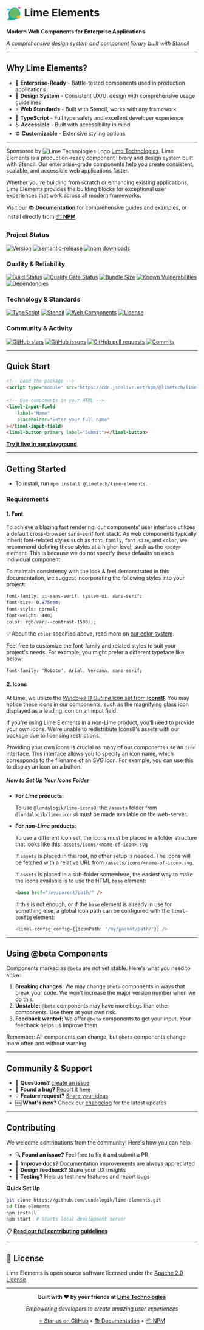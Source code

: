 # <img src="https://raw.githubusercontent.com/Lundalogik/lime-elements/main/icon.png" alt="Lime Elements Logo" style="width: 2.5rem; vertical-align: middle;"> Lime Elements

**Modern Web Components for Enterprise Applications**

_A comprehensive design system and component library built with Stencil_

---

## Why Lime Elements?

- 🚀 **Enterprise-Ready** - Battle-tested components used in production applications
- 🎨 **Design System** - Consistent UX/UI design with comprehensive usage guidelines
- ⚡ **Web Standards** - Built with Stencil, works with any framework
- 👾 **TypeScript** - Full type safety and excellent developer experience
- ♿ **Accessible** - Built with accessibility in mind
- ⚙️ **Customizable** - Extensive styling options

---

Sponsored by <img src="https://www.lime-technologies.com/wp-content/uploads/2024/04/cropped-favicon-lime-192x192.png" alt="Lime Technologies Logo" style="width: 1rem; vertical-align: middle;"> [Lime Technologies](https://www.lime-technologies.com/), Lime Elements is a production-ready component library and design system built with Stencil. Our enterprise-grade components help you create consistent, scalable, and accessible web applications faster.

Whether you're building from scratch or enhancing existing applications, Lime Elements provides the building blocks for exceptional user experiences that work across all modern frameworks.

Visit our [📚 **Documentation**](https://lundalogik.github.io/lime-elements/) for comprehensive guides and examples, or install directly from [📦 **NPM**](https://www.npmjs.com/package/@limetech/lime-elements).

### Project Status

[![Version](https://img.shields.io/npm/v/@limetech/lime-elements.svg)](https://www.npmjs.com/package/@limetech/lime-elements) [![semantic-release](https://img.shields.io/badge/%20%20%F0%9F%93%A6%F0%9F%9A%80-semantic--release-e10079.svg)](https://github.com/semantic-release/semantic-release) [![npm downloads](https://img.shields.io/npm/dt/@limetech/lime-elements.svg)](https://www.npmjs.com/package/@limetech/lime-elements)

### Quality & Reliability

[![Build Status](https://github.com/Lundalogik/lime-elements/workflows/Release/badge.svg)](https://github.com/Lundalogik/lime-elements/actions) [![Quality Gate Status](https://sonarcloud.io/api/project_badges/measure?project=Lundalogik_lime-elements&metric=alert_status)](https://sonarcloud.io/summary/new_code?id=Lundalogik_lime-elements) [![Bundle Size](https://packagephobia.com/badge?p=@limetech/lime-elements)](https://packagephobia.com/result?p=@limetech/lime-elements) [![Known Vulnerabilities](https://snyk.io/test/github/Lundalogik/lime-elements/badge.svg)](https://snyk.io/test/github/Lundalogik/lime-elements) [![Dependencies](https://img.shields.io/librariesio/github/Lundalogik/lime-elements)](https://libraries.io/github/Lundalogik/lime-elements)

### Technology & Standards

[![TypeScript](https://img.shields.io/badge/TypeScript-Ready-blue.svg)](https://www.typescriptlang.org/) [![Stencil](https://img.shields.io/badge/Built%20with-Stencil-16161d.svg?logo=data:image/svg+xml;base64,PHN2ZyB3aWR0aD0iMTQiIGhlaWdodD0iMTQiIHZpZXdCb3g9IjAgMCAxNCAxNCIgZmlsbD0ibm9uZSIgeG1sbnM9Imh0dHA6Ly93d3cudzMub3JnLzIwMDAvc3ZnIj4KPHBhdGggZD0iTTcuNzkgMC45NGMtLjQ2LS4zLTEuMDgtLjMtMS41NSAwTDEuNDIgNC4xOUMuOSA0LjUyLjkgNS4yOCAxLjQyIDUuNkw3IDEwIDguNjMgOC43OSAxMy42MyA1LjZjLjUyLS4zMy41Mi0xLjA5IDAtMS40MUw3LjggMC45NHoiIGZpbGw9IiNmZmYiLz4KPC9zdmc+)](https://stenciljs.com/) [![Web Components](https://img.shields.io/badge/Web%20Components-Ready-29ABE2.svg)](https://www.webcomponents.org/) [![License](https://img.shields.io/badge/License-Apache%202.0-blue.svg)](https://opensource.org/licenses/Apache-2.0)

### Community & Activity

[![GitHub stars](https://img.shields.io/github/stars/Lundalogik/lime-elements?style=social)](https://github.com/Lundalogik/lime-elements) [![GitHub issues](https://img.shields.io/github/issues/Lundalogik/lime-elements)](https://github.com/Lundalogik/lime-elements/issues) [![GitHub pull requests](https://img.shields.io/github/issues-pr/Lundalogik/lime-elements)](https://github.com/Lundalogik/lime-elements/pulls) [![Commits](https://img.shields.io/github/commit-activity/m/Lundalogik/lime-elements)](https://github.com/Lundalogik/lime-elements/graphs/commit-activity)

---

## Quick Start

```html
<!-- Load the package -->
<script type="module" src="https://cdn.jsdelivr.net/npm/@limetech/lime-elements@latest/dist/lime-elements/lime-elements.esm.js"></script>

<!-- Use components in your HTML -->
<limel-input-field
    label="Name"
    placeholder="Enter your full name"
></limel-input-field>
<limel-button primary label="Submit"></limel-button>
```

**[Try it live in our playground](https://lundalogik.github.io/lime-elements/versions/latest/#/)**

---

## Getting Started

- To install, run `npm install @limetech/lime-elements`.

### Requirements

#### 1. Font

To achieve a blazing fast rendering, our components' user interface utilizes a default cross-browser sans-serif font stack. As web components typically inherit font-related styles such as `font-family`, `font-size`, and `color`, we recommend defining these styles at a higher level, such as the `<body>` element. This is because we do not specify these defaults on each individual component.

To maintain consistency with the look & feel demonstrated in this documentation, we suggest incorporating the following styles into your project:

```css
font-family: ui-sans-serif, system-ui, sans-serif;
font-size: 0.875rem;
font-style: normal;
font-weight: 400;
color: rgb(var(--contrast-1500));
```

💡 About the `color` specified above, read more on [our color system](/#/DesignGuidelines/color-system.md/).

Feel free to customize the font-family and related styles to suit your project's needs. For example, you might prefer a different typeface like below:

```css
font-family: 'Roboto', Arial, Verdana, sans-serif;
```

#### 2. Icons

At Lime, we utilize the [_Windows 11 Outline_ icon set from **Icons8**](https://icons8.com/icons/fluency-systems-regular). You may notice these icons in our components, such as the magnifying glass icon displayed as a leading icon on an input field.

If you're using Lime Elements in a non-Lime product, you'll need to provide your own icons. We're unable to redistribute Icons8's assets with our package due to licensing restrictions.

Providing your own icons is crucial as many of our components use an `Icon` interface. This interface allows you to specify an icon name, which corresponds to the filename of an SVG icon. For example, you can use this to display an icon on a button.

##### How to Set Up Your Icons Folder

- **For _Lime_ products:**

    To use `@lundalogik/lime-icons8`, the `/assets` folder from `@lundalogik/lime-icons8` must be made available on the web-server.

- **For _non-Lime_ products:**

    To use a different icon set, the icons must be placed in a folder structure that looks like this: `assets/icons/<name-of-icon>.svg`

    If `assets` is placed in the root, no other setup is needed. The icons will be fetched with a relative URL from `/assets/icons/<name-of-icon>.svg`.

    If `assets` is placed in a sub-folder somewhere, the easiest way to make the icons available is to use the HTML `base` element:

    ```html
    <base href="/my/parent/path/" />
    ```

    If this is not enough, or if the `base` element is already in use for something else, a global icon path can be configured with the `limel-config` element:

    ```ts
    <limel-config config={{iconPath: '/my/parent/path/'}} />
    ```

---

## Using @beta Components

Components marked as `@beta` are not yet stable. Here's what you need to know:

1. **Breaking changes:** We may change `@beta` components in ways that break your code. We won't increase the major version number when we do this.
1. **Unstable:** `@beta` components may have more bugs than other components. Use them at your own risk.
1. **Feedback wanted:** We offer `@beta` components to get your input. Your feedback helps us improve them.

Remember: All components can change, but `@beta` components change more often and without warning.

---

## Community & Support

- 💬 **Questions?** [create an issue](https://github.com/Lundalogik/lime-elements/issues/new?template=03_question.md)
- 🐛 **Found a bug?** [Report it here](https://github.com/Lundalogik/lime-elements/issues/new?template=01_bug_report.md)
- 💡 **Feature request?** [Share your ideas](https://github.com/Lundalogik/lime-elements/issues/new?template=02_feature_request.md)
- 🆕 **What's new?** Check our [changelog](https://github.com/Lundalogik/lime-elements/blob/main/CHANGELOG.md) for the latest updates

---

## Contributing

We welcome contributions from the community! Here's how you can help:

- 🔍 **Found an issue?** Feel free to fix it and submit a PR
- 📝 **Improve docs?** Documentation improvements are always appreciated
- 🎨 **Design feedback?** Share your UX insights
- 🧪 **Testing?** Help us test new features and report bugs

**Quick Set Up**

```bash
git clone https://github.com/Lundalogik/lime-elements.git
cd lime-elements
npm install
npm start  # Starts local development server
```

📋 **[Read our full contributing guidelines](https://github.com/Lundalogik/lime-elements/blob/main/CONTRIBUTING.md)**

---

## 📄 License

Lime Elements is open source software licensed under the [Apache 2.0 License](https://opensource.org/licenses/Apache-2.0).

---

<div align="center">

**Built with ❤️ by your friends at [Lime Technologies](https://www.lime-technologies.com/)**

_Empowering developers to create amazing user experiences_

[⭐ Star us on GitHub](https://github.com/Lundalogik/lime-elements) • [📚 Documentation](https://lundalogik.github.io/lime-elements/) • [📦 NPM](https://www.npmjs.com/package/@limetech/lime-elements)

</div>
